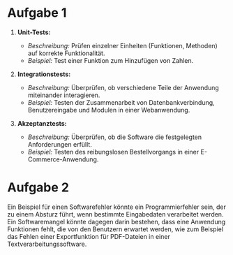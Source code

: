 # Aufgabe 1

1. **Unit-Tests:**
   - *Beschreibung:* Prüfen einzelner Einheiten (Funktionen, Methoden) auf korrekte Funktionalität.
   - *Beispiel:* Test einer Funktion zum Hinzufügen von Zahlen.

2. **Integrationstests:**
   - *Beschreibung:* Überprüfen, ob verschiedene Teile der Anwendung miteinander interagieren.
   - *Beispiel:* Testen der Zusammenarbeit von Datenbankverbindung, Benutzereingabe und Modulen in einer Webanwendung.

3. **Akzeptanztests:**
   - *Beschreibung:* Überprüfen, ob die Software die festgelegten Anforderungen erfüllt.
   - *Beispiel:* Testen des reibungslosen Bestellvorgangs in einer E-Commerce-Anwendung.

# Aufgabe 2

Ein Beispiel für einen Softwarefehler könnte ein Programmierfehler sein, der zu einem Absturz führt, wenn bestimmte Eingabedaten verarbeitet werden. Ein Softwaremangel könnte dagegen darin bestehen, dass eine Anwendung Funktionen fehlt, die von den Benutzern erwartet werden, wie zum Beispiel das Fehlen einer Exportfunktion für PDF-Dateien in einer Textverarbeitungssoftware.